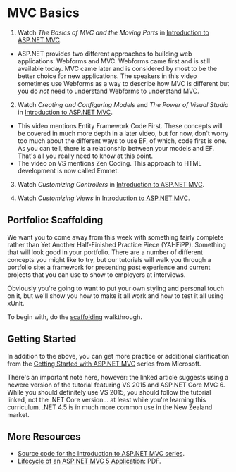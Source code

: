 # MVC Basics

1. Watch _The Basics of MVC and the Moving Parts_ in [Introduction to ASP.NET MVC](https://mva.microsoft.com/en-US/training-courses/introduction-to-aspnet-mvc-8322).

  * ASP.NET provides two different approaches to building web applications: Webforms and MVC. Webforms came first and is still available today. MVC came later and is considered by most to be the better choice for new applications. The speakers in this video sometimes use Webforms as a way to describe how MVC is different but you do _not_ need to understand Webforms to understand MVC.

2. Watch _Creating and Configuring Models_ and _The Power of Visual Studio_ in [Introduction to ASP.NET MVC](https://mva.microsoft.com/en-US/training-courses/introduction-to-aspnet-mvc-8322).

  * This video mentions Entity Framework Code First. These concepts will be covered in much more depth in a later video, but for now, don't worry too much about the different ways to use EF, of which, code first is one. As you can tell, there is a relationship between your models and EF. That's all you really need to know at this point.
  * The video on VS mentions Zen Coding. This approach to HTML development is now called Emmet.

3. Watch _Customizing Controllers_ in [Introduction to ASP.NET MVC](https://mva.microsoft.com/en-US/training-courses/introduction-to-aspnet-mvc-8322).

4. Watch _Customizing Views_ in [Introduction to ASP.NET MVC](https://mva.microsoft.com/en-US/training-courses/introduction-to-aspnet-mvc-8322).


## Portfolio: Scaffolding

We want you to come away from this week with something fairly complete rather than Yet Another Half-Finished Practice Piece (YAHFiPP). Something that will look good in your portfolio. There are a number of different concepts you might like to try, but our tutorials will walk you through a portfolio site: a framework for presenting past experience and current projects that you can use to show to employers at interviews.

Obviously you're going to want to put your own styling and personal touch on it, but we'll show you how to make it all work and how to test it all using xUnit.

To begin with, do the [scaffolding](portfolio/scaffolding.md) walkthrough.


## Getting Started

In addition to the above, you can get more practice or additional clarification from the [Getting Started with ASP.NET MVC](http://www.asp.net/mvc/overview/getting-started/introduction/getting-started) series from Microsoft.

There's an important note here, however: the linked article suggests using a newere version of the tutorial featuring VS 2015 and ASP.NET Core MVC 6. While you should definitely use VS 2015, you should follow the tutorial linked, not the .NET Core version... at least while you're learning this curriculum. .NET 4.5 is in much more common use in the New Zealand market.


## More Resources

 - [Source code for the Introduction to ASP.NET MVC series](https://github.com/jongalloway/MVA-Introduction-to-ASPNET-MVC).
 - [Lifecycle of an ASP.NET MVC 5 Application](http://www.asp.net/mvc/overview/getting-started/lifecycle-of-an-aspnet-mvc-5-application): PDF.

